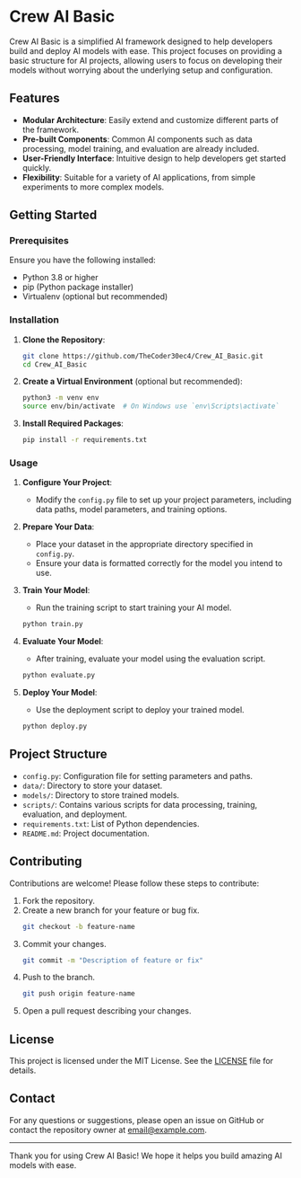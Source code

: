 # Crew AI Basic

Crew AI Basic is a simplified AI framework designed to help developers build and deploy AI models with ease. This project focuses on providing a basic structure for AI projects, allowing users to focus on developing their models without worrying about the underlying setup and configuration.

## Features

- **Modular Architecture**: Easily extend and customize different parts of the framework.
- **Pre-built Components**: Common AI components such as data processing, model training, and evaluation are already included.
- **User-Friendly Interface**: Intuitive design to help developers get started quickly.
- **Flexibility**: Suitable for a variety of AI applications, from simple experiments to more complex models.

## Getting Started

### Prerequisites

Ensure you have the following installed:

- Python 3.8 or higher
- pip (Python package installer)
- Virtualenv (optional but recommended)

### Installation

1. **Clone the Repository**:
   ```bash
   git clone https://github.com/TheCoder30ec4/Crew_AI_Basic.git
   cd Crew_AI_Basic
   ```

2. **Create a Virtual Environment** (optional but recommended):
   ```bash
   python3 -m venv env
   source env/bin/activate  # On Windows use `env\Scripts\activate`
   ```

3. **Install Required Packages**:
   ```bash
   pip install -r requirements.txt
   ```

### Usage

1. **Configure Your Project**:
   - Modify the `config.py` file to set up your project parameters, including data paths, model parameters, and training options.

2. **Prepare Your Data**:
   - Place your dataset in the appropriate directory specified in `config.py`.
   - Ensure your data is formatted correctly for the model you intend to use.

3. **Train Your Model**:
   - Run the training script to start training your AI model.
   ```bash
   python train.py
   ```

4. **Evaluate Your Model**:
   - After training, evaluate your model using the evaluation script.
   ```bash
   python evaluate.py
   ```

5. **Deploy Your Model**:
   - Use the deployment script to deploy your trained model.
   ```bash
   python deploy.py
   ```

## Project Structure

- `config.py`: Configuration file for setting parameters and paths.
- `data/`: Directory to store your dataset.
- `models/`: Directory to store trained models.
- `scripts/`: Contains various scripts for data processing, training, evaluation, and deployment.
- `requirements.txt`: List of Python dependencies.
- `README.md`: Project documentation.

## Contributing

Contributions are welcome! Please follow these steps to contribute:

1. Fork the repository.
2. Create a new branch for your feature or bug fix.
   ```bash
   git checkout -b feature-name
   ```
3. Commit your changes.
   ```bash
   git commit -m "Description of feature or fix"
   ```
4. Push to the branch.
   ```bash
   git push origin feature-name
   ```
5. Open a pull request describing your changes.

## License

This project is licensed under the MIT License. See the [LICENSE](LICENSE) file for details.

## Contact

For any questions or suggestions, please open an issue on GitHub or contact the repository owner at [email@example.com](mailto:email@example.com).

---

Thank you for using Crew AI Basic! We hope it helps you build amazing AI models with ease.

